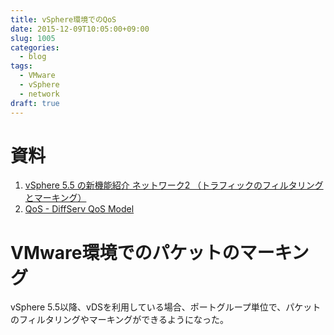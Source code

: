 ```yaml
---
title: vSphere環境でのQoS
date: 2015-12-09T10:05:00+09:00
slug: 1005
categories:
  - blog
tags:
  - VMware
  - vSphere
  - network
draft: true
---
```



# 資料
1. [vSphere 5.5 の新機能紹介 ネットワーク2 （トラフィックのフィルタリングとマーキング）](https://blogs.vmware.com/jp-cim/2013/09/vsphere-55-network02.html)
2. [QoS - DiffServ QoS Model](http://www.infraexpert.com/study/telephony7.html)

# VMware環境でのパケットのマーキング
vSphere 5.5以降、vDSを利用している場合、ポートグループ単位で、パケットのフィルタリングやマーキングができるようになった。
